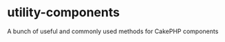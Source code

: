 utility-components
==================

A bunch of useful and commonly used methods for CakePHP components
